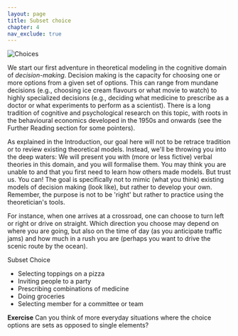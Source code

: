 ```yaml
---
layout: page
title: Subset choice
chapter: 4
nav_exclude: true
---
```


![Choices](../assets/img/choiceoptions.jpg)

We start our first adventure in theoretical modeling in the cognitive domain of *decision-making*. Decision making is the capacity for choosing one or more options from a given set of options. This can range from mundane decisions (e.g., choosing ice cream flavours or what movie to watch) to highly specialized decisions (e.g., deciding what medicine to prescribe as a doctor or what experiments to perform as a scientist). There is a long tradition of cognitive and psychological research on this topic, with roots in the behavioural economics developed in the 1950s and onwards (see the Further Reading section for some pointers).

As explained in the Introduction, our goal here will not to be retrace tradition or to review existing theoretical models. Instead, we'll be throwing you into the deep waters: We will present you with (more or less fictive) verbal theories in this domain, and you will formalise them. You may think you are unable to and that you first need to learn how others made models. But trust us. You can! The goal is specifically not to mimic (what you think) existing models of decision making (look like), but rather to develop your own. Remember, the purpose is not to be 'right' but rather to practice using the theoretician's tools.

For instance, when one arrives at a crossroad, one can choose to turn left or right or drive on straight. Which direction you choose may depend on where you are going, but also on the time of day (as you anticipate traffic jams) and how much in a rush you are (perhaps you want to drive the scenic route by the ocean).

Subset Choice
* Selecting toppings on a pizza
* Inviting people to a party
* Prescribing combinations of medicine
* Doing groceries
* Selecting member for a committee or team

**Exercise**
Can you think of more everyday situations where the choice options are sets as opposed to single elements?

